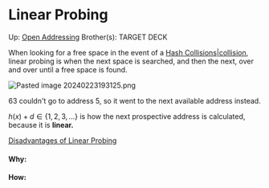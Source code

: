 # Linear Probing

Up: [Open Addressing](open_addressing)
Brother(s):
TARGET DECK

When looking for a free space in the event of a [Hash Collisions|collision](hash_collisions|collision), linear probing is when the next space is searched, and then the next, over and over until a free space is found.

![Pasted image 20240223193125.png](pasted_image_20240223193125.png)

63 couldn't go to address 5, so it went to the next available address instead.

$h(x) + d \in \{1,2,3,...\}$ is how the next prospective address is calculated, because it is **linear.**

[Disadvantages of Linear Probing](disadvantages_of_linear_probing)































#### Why:
#### How:









